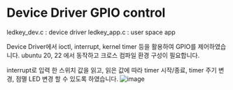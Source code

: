 # Device Driver GPIO control

ledkey_dev.c : device driver 
ledkey_app.c : user space app 

Device Driver에서 ioctl, interrupt, kernel timer 등을 활용하여 GPIO를 제어하였습니다.
ubuntu 20, 22 에서 동작하고 크로스 컴파일 환경 구성이 필요합니다.

interrupt로 입력 한 스위치 값을 읽고, 읽은 값에 따라 timer 시작/종료, timer 주기 변경, 점멸 LED 변경 할 수 있도록 하였습니다. 
![image](https://github.com/TylerWhLab/DeviceDriver_GPIO/assets/75075900/e230870c-ba37-43a9-bf58-070af614bd20)
